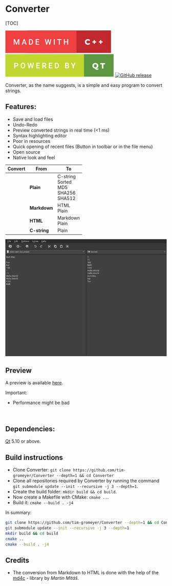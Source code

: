# Converter

[TOC]

<p><img src="made-with-c-plus-plus.svg" alt="Made with C++">
<a href="https://qt.io"><img src="powered-by-qt.svg" alt="Powered by Qt"></a>
<a href="https://github.com/tim-gromeyer/Converter/releases/"><img src="https://img.shields.io/github/release/tim-gromeyer/Converter.svg" alt="GitHub release"></a></p>

Converter, as the name suggests, is a simple and easy program to convert strings.

## Features:

- Save and load files
- Undo-Redo
- Preview converted strings in real time (<1 ms)
- Syntax highlighting editor
- Poor in resources
- Quick opening of recent files (Button in toolbar or in the file menu)
- Open source
- Native look and feel

| Convert | From         	| To                                            	|
|-------- |--------------	|-----------------------------------------------	|
|         | **Plain**    		| C-string<br>Sorted<br>MD5<br>SHA256<br>SHA512 	|
|         | **Markdown**  	|                 HTML<br>Plain                 	|
|         | **HTML**     	|               Markdown<br>Plain               	|
|         | **C-string** 		  |                     Plain                     	|

<p><img src="Converter.png" alt="Example"></p>

## Preview

A preview is available [here](https://tim-gromeyer.github.io/Converter/converter.html).

Important:

- Performance might be bad

<br>

## Dependencies:

<a href="https://qt.io/" target="_blank">Qt</a> 5.10 or above.

## Build instructions

- Clone Converter: `git clone https://github.com/tim-gromeyer/Converter --depth=1 && cd Converter`
- Clone all repositories required by Converter by running the command `git submodule update --init --recursive -j 3 --depth=1`.
- Create the build folder: `mkdir build && cd build`.
- Now create a Makefile with CMake: `cmake ..`.
- Build it: `cmake --build . -j4`

In summary:
```bash
git clone https://github.com/tim-gromeyer/Converter --depth=1 && cd Converter
git submodule update --init --recursive -j 3 --depth=1
mkdir build && cd build
cmake ..
cmake --build . -j4
```

## Credits

- The conversion from Markdown to HTML is done with the help of the [md4c](https://github.com/mity/md4c) - library by *Martin Mitáš*.
